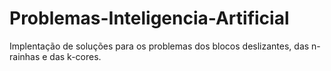 # Problemas-Inteligencia-Artificial
Implentação de soluções para os problemas dos blocos deslizantes, das n-rainhas e das k-cores.
